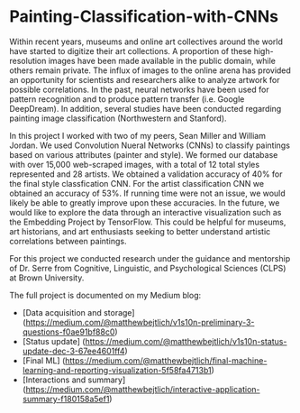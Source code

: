# Painting-Classification-with-CNNs

Within recent years, museums and online art collectives around the world have started to digitize their art collections. A proportion of these high-resolution images have been made available in the public domain, while others remain private. The influx of images to the online arena has provided an opportunity for scientists and researchers alike to analyze artwork for possible correlations. In the past, neural networks have been used for pattern recognition and to produce pattern transfer (i.e. Google DeepDream). In addition, several studies have been conducted regarding painting image classification (Northwestern and Stanford).

In this project I worked with two of my peers, Sean Miller and William Jordan. We used Convolution Nueral Networks (CNNs) to classify paintings based on various attributes (painter and style). We formed our database with over 15,000 web-scraped images, with a total of 12 total styles represented and 28 artists. We obtained a validation accuracy of 40% for the final style classfication CNN. For the artist classification CNN we obtained an accuracy of 53%. If running time were not an issue, we would likely be able to greatly improve upon these accuracies. In the future, we would like to explore the data through an interactive visualization such as the Embedding Project by TensorFlow. This could be helpful for museums, art historians, and art enthusiasts seeking to better understand artistic correlations between paintings. 

For this project we conducted research under the guidance and mentorship of Dr. Serre from Cognitive, Linguistic, and Psychological Sciences (CLPS) at Brown University. 

The full project is documented on my Medium blog:
- [Data acquisition and storage] (https://medium.com/@matthewbejtlich/v1s10n-preliminary-3-questions-f0ae91bf88c0)
- [Status update] (https://medium.com/@matthewbejtlich/v1s10n-status-update-dec-3-67ee4601ff4)
- [Final ML] (https://medium.com/@matthewbejtlich/final-machine-learning-and-reporting-visualization-5f58fa4713b1)
- [Interactions and summary] (https://medium.com/@matthewbejtlich/interactive-application-summary-f180158a5ef1)
